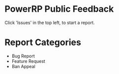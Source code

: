 # PowerRP Public Feedback

Click 'Issues' in the top left, to start a report.

# Report Categories
- Bug Report
- Feature Request
- Ban Appeal

